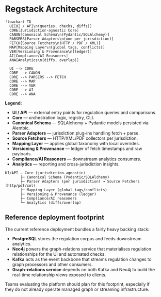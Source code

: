 # Regstack Architecture

```mermaid
flowchart TD
  UI[UI / API\n(queries, checks, diffs)]
  CORE[Jurisdiction-agnostic Core]
  CANON[Canonical Schema\n(Pydantic/SQLAlchemy)]
  PARSERS[Parser Adapters\n(one per jurisdiction)]
  FETCH[Source Fetchers\n(HTTP / PDF / XML)]
  MAP[Mapping Layer\n(global tags, conflicts)]
  VER[Versioning & Provenance\n(ledger)]
  AI[Compliance/AI Reasoners]
  ANA[Analytics\n(diffs, overlap)]

  UI --> CORE
  CORE --> CANON
  CORE --> PARSERS --> FETCH
  CORE --> MAP
  CORE --> VER
  CORE --> AI
  CORE --> ANA
```

**Legend:**
- **UI / API** — external entry points for regulation queries and comparisons.
- **Core** — orchestration logic, registry, CLI.
- **Canonical Schema** — SQLAlchemy + Pydantic models persisted via Alembic.
- **Parser Adapters** — jurisdiction plug-ins handling fetch + parse.
- **Source Fetchers** — HTTP/XML/PDF collectors per jurisdiction.
- **Mapping Layer** — applies global taxonomy with local overrides.
- **Versioning & Provenance** — ledger of fetch timestamps and raw payloads.
- **Compliance/AI Reasoners** — downstream analytics consumers.
- **Analytics** — reporting and cross-jurisdiction insights.

```
UI/API → Core (jurisdiction-agnostic)
       ├─ Canonical Schema (Pydantic/SQLAlchemy)
       ├─ Parser Adapters (per jurisdiction) → Source Fetchers (http/pdf/xml)
       ├─ Mapping Layer (global tags/conflicts)
       ├─ Versioning & Provenance (ledger)
       ├─ Compliance/AI reasoners
       └─ Analytics (diffs/overlap)
```

## Reference deployment footprint

The current reference deployment bundles a fairly heavy backing stack:

- **PostgreSQL** stores the regulation corpus and feeds downstream analytics.
- **Neo4j** powers the graph-relations service that materialises regulation
  relationships for the UI and automated checks.
- **Kafka** acts as the event backbone that streams regulation changes to graph
  processors and other consumers.
- **Graph-relations service** depends on both Kafka and Neo4j to build the
  real-time relationship views exposed to clients.

Teams evaluating the platform should plan for this footprint, especially if
they do not already operate managed graph or streaming infrastructure.
